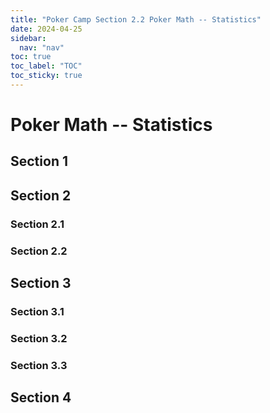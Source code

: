 ```yaml
---
title: "Poker Camp Section 2.2 Poker Math -- Statistics"
date: 2024-04-25
sidebar:
  nav: "nav"
toc: true
toc_label: "TOC"
toc_sticky: true
---
```


# Poker Math -- Statistics

## Section 1

## Section 2
### Section 2.1
### Section 2.2


## Section 3
### Section 3.1
### Section 3.2
### Section 3.3

## Section 4
